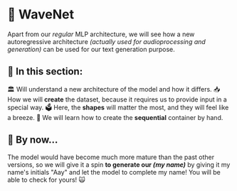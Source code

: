 # 🌊 WaveNet

Apart from our *regular* MLP architecture, we will see how a new autoregressive architecture *(actually used for audioprocessing and generation)* can be used for our text generation purpose.

## 📔 In this section:

🏛️ Will understand a new architecture of the model and how it differs.
📥 How we will **create** the dataset, because it requires us to provide input in a special way.
🗳 Here, the **shapes** will matter the most, and they will feel like a breeze.
🔢 We will learn how to create the **sequential** container by hand.

## 🎁 By now...

The model would have become much more mature than the past other versions, so we will give it a spin **to generate our *(my name)*** by giving it my name's initials "Aay" and let the model to complete my name! You will be able to check for yours! 🙀
